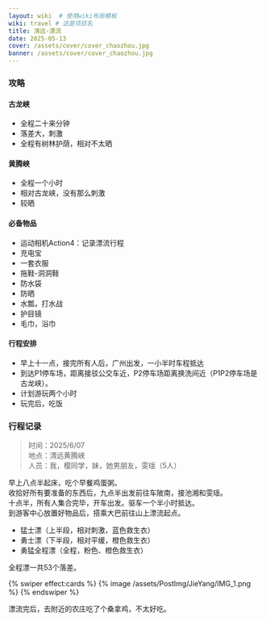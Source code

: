 ```yaml
---
layout: wiki  # 使用wiki布局模板
wiki: travel # 这是项目名
title: 清远-漂流
date: 2025-05-13
cover: /assets/cover/cover_chaozhou.jpg
banner: /assets/cover/cover_chaozhou.jpg
---
```


### 攻略
#### 古龙峡
- 全程二十来分钟
- 落差大，刺激
- 全程有树林护荫，相对不太晒
#### 黄腾峡
- 全程一个小时
- 相对古龙峡，没有那么刺激
- 较晒
#### 必备物品
- 运动相机Action4：记录漂流行程
- 充电宝
- 一套衣服
- 拖鞋-洞洞鞋
- 防水袋
- 防晒
- 水瓢，打水战
- 护目镜
- 毛巾，浴巾
#### 行程安排
- 早上十一点，接完所有人后，广州出发，一小半时车程抵达
- 到达P1停车场，距离接驳公交车近，P2停车场距离换洗间近（P1P2停车场是古龙峡）。
- 计划游玩两个小时
- 玩完后，吃饭

### 行程记录
>时间：2025/6/07   
>地点：清远黄腾峡  
>人员：我，樱同学，妹，她男朋友，雯瑶（5人）

早上八点半起床，吃个早餐鸡蛋粥。  
收拾好所有要准备的东西后，九点半出发前往车陂南，接池湘和雯瑶。  
十点半，所有人集合完毕，开车出发。驱车一个半小时抵达。  
到游客中心放置好物品后，搭乘大巴前往山上漂流起点。
 
- 猛士漂（上半段，相对刺激，蓝色救生衣）
- 勇士漂（下半段，相对平缓，橙色救生衣）
- 勇猛全程漂（全程，粉色、橙色救生衣）

全程漂一共53个落差。 

{% swiper effect:cards %}
{% image /assets/PostImg/JieYang/IMG_1.png  %}
{% endswiper %}

漂流完后，去附近的农庄吃了个桑拿鸡，不太好吃。

